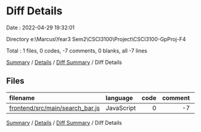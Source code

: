 # Diff Details

Date : 2022-04-29 19:32:01

Directory e:\Marcus\Year3 Sem2\CSCI3100\Project\CSCI3100-GpProj-F4

Total : 1 files,  0 codes, -7 comments, 0 blanks, all -7 lines

[Summary](results.md) / [Details](details.md) / [Diff Summary](diff.md) / Diff Details

## Files
| filename | language | code | comment | blank | total |
| :--- | :--- | ---: | ---: | ---: | ---: |
| [frontend/src/main/search_bar.js](/frontend/src/main/search_bar.js) | JavaScript | 0 | -7 | 0 | -7 |

[Summary](results.md) / [Details](details.md) / [Diff Summary](diff.md) / Diff Details